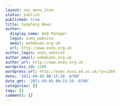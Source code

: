 ```yaml
---
layout: nav_menu_item
status: publish
published: true
title: Symphony News
author:
  display_name: Web Manager
  login: eums_website
  email: web@eums.org.uk
  url: http://www.eums.org.uk
author_login: eums_website
author_email: web@eums.org.uk
author_url: http://www.eums.org.uk
wordpress_id: 1260
wordpress_url: http://eums.eusa.ed.ac.uk/?p=1260
date: '2011-09-05 00:15:28 -0700'
date_gmt: '2011-09-05 00:15:28 -0700'
categories: []
tags: []
comments: []
---
```


